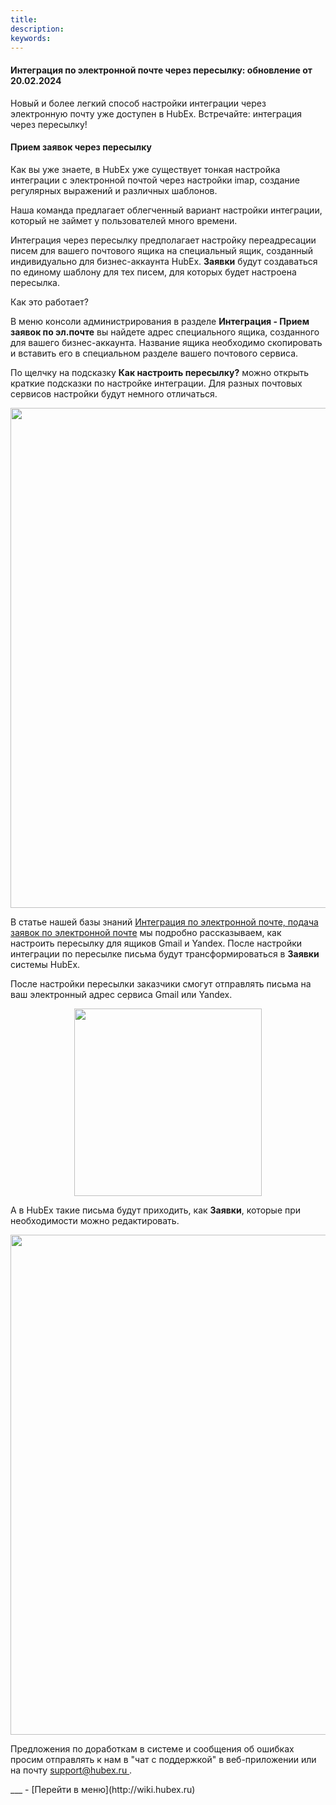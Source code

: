 ```yaml
---
title: 
description: 
keywords: 
---
```


#### Интеграция по электронной почте через пересылку: обновление от 20.02.2024
<html>
<meta charset="utf-8">

</html>
<body>
<p>Новый и более легкий способ настройки интеграции через электронную почту уже доступен в HubEx. Встречайте: интеграция через пересылку!</p>
<h4>Прием заявок через пересылку</h4>
<p>Как вы уже знаете, в HubEx уже существует тонкая настройка интеграции с электронной почтой через настройки imap, создание регулярных выражений и различных шаблонов.</p>
<p>Наша команда предлагает облегченный вариант настройки интеграции, который не займет у пользователей много времени.&nbsp;</p>
<p>Интеграция через пересылку предполагает настройку переадресации писем для вашего почтового ящика на специальный ящик, созданный индивидуально для бизнес-аккаунта HubEx. <strong>Заявки</strong> будут создаваться по единому шаблону для тех писем, для которых будет настроена пересылка.</p>
<p>Как это работает?</p>
<p>В меню консоли администрирования в разделе <strong>Интеграция - Прием заявок по эл.почте</strong> вы найдете адрес специального ящика, созданного для вашего бизнес-аккаунта. Название ящика необходимо скопировать и вставить его в специальном разделе вашего почтового сервиса.</p>
<p>По щелчку на подсказку <strong>Как настроить пересылку?</strong> можно открыть краткие подсказки по настройке интеграции. Для разных почтовых сервисов настройки будут немного отличаться.&nbsp;</p>
<div><img style="margin: 0 auto; display: block; max-width: 100%;" src="https://wiki.hubex.ru/attachments/images/FAQ/RELEASENOTES/TicketMail/Integration2.jpg" width="800" height="auto" /></div>
<p>В статье нашей базы знаний&nbsp;<a href="https://wiki.hubex.ru/docs/FAQ/RU/admin/TicketMail.html" target="_blank" rel="noopener">Интеграция по электронной почте, подача заявок по электронной почте</a> мы подробно рассказываем, как настроить пересылку для ящиков Gmail и Yandex. После настройки интеграции по пересылке письма будут трансформироваться в <strong>Заявки</strong> системы HubEx.</p>
<p>После настройки пересылки заказчики смогут отправлять письма на ваш электронный адрес сервиса Gmail или Yandex.</p>
<div><img style="margin: 0 auto; display: block; max-width: 100%;" src="https://wiki.hubex.ru/attachments/images/FAQ/RELEASENOTES/TicketMail/Mail4.jpg" width="300" height="auto" /></div>
<p>А в HubEx такие письма будут приходить, как <strong>Заявки</strong>, которые при необходимости можно редактировать.</p>
<div><img style="margin: 0 auto; display: block; max-width: 100%;" src="https://wiki.hubex.ru/attachments/images/FAQ/RELEASENOTES/TicketMail/Integration21.jpg" width="800" height="auto" /></div>

<p>Предложения по доработкам в системе и сообщения об ошибках просим отправлять к нам в "чат с поддержкой" в веб-приложении или на почту <a href="mailto:support@hubex.ru" target="_blank" rel="noopener"> support@hubex.ru </a>.</p>



</body>
___
- [Перейти в меню](http://wiki.hubex.ru)
